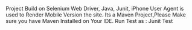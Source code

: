 Project Build on
Selenium Web Driver,
Java,
Junit,
iPhone User Agent is used to Render Mobile Version the site.
Its a Maven Project,Please Make sure you have Maven Installed on Your IDE.
Run Test as : Junit Test
